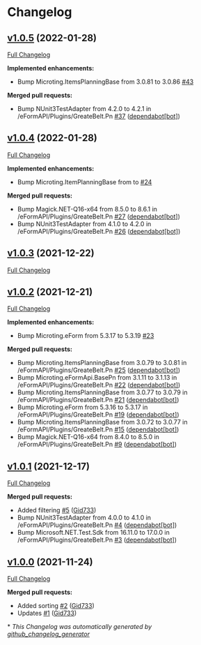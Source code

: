 # Changelog

## [v1.0.5](https://github.com/microting/eform-angular-greate-belt-plugin/tree/v1.0.5) (2022-01-28)

[Full Changelog](https://github.com/microting/eform-angular-greate-belt-plugin/compare/v1.0.4...v1.0.5)

**Implemented enhancements:**

- Bump Microting.ItemsPlanningBase from 3.0.81 to 3.0.86 [\#43](https://github.com/microting/eform-angular-greate-belt-plugin/issues/43)

**Merged pull requests:**

- Bump NUnit3TestAdapter from 4.2.0 to 4.2.1 in /eFormAPI/Plugins/GreateBelt.Pn [\#37](https://github.com/microting/eform-angular-greate-belt-plugin/pull/37) ([dependabot[bot]](https://github.com/apps/dependabot))

## [v1.0.4](https://github.com/microting/eform-angular-greate-belt-plugin/tree/v1.0.4) (2022-01-28)

[Full Changelog](https://github.com/microting/eform-angular-greate-belt-plugin/compare/v1.0.3...v1.0.4)

**Implemented enhancements:**

- Bump Microting.ItemPlanningBase from  to  [\#24](https://github.com/microting/eform-angular-greate-belt-plugin/issues/24)

**Merged pull requests:**

- Bump Magick.NET-Q16-x64 from 8.5.0 to 8.6.1 in /eFormAPI/Plugins/GreateBelt.Pn [\#27](https://github.com/microting/eform-angular-greate-belt-plugin/pull/27) ([dependabot[bot]](https://github.com/apps/dependabot))
- Bump NUnit3TestAdapter from 4.1.0 to 4.2.0 in /eFormAPI/Plugins/GreateBelt.Pn [\#26](https://github.com/microting/eform-angular-greate-belt-plugin/pull/26) ([dependabot[bot]](https://github.com/apps/dependabot))

## [v1.0.3](https://github.com/microting/eform-angular-greate-belt-plugin/tree/v1.0.3) (2021-12-22)

[Full Changelog](https://github.com/microting/eform-angular-greate-belt-plugin/compare/v1.0.2...v1.0.3)

## [v1.0.2](https://github.com/microting/eform-angular-greate-belt-plugin/tree/v1.0.2) (2021-12-21)

[Full Changelog](https://github.com/microting/eform-angular-greate-belt-plugin/compare/v1.0.1...v1.0.2)

**Implemented enhancements:**

- Bump Microting.eForm from 5.3.17 to 5.3.19 [\#23](https://github.com/microting/eform-angular-greate-belt-plugin/issues/23)

**Merged pull requests:**

- Bump Microting.ItemsPlanningBase from 3.0.79 to 3.0.81 in /eFormAPI/Plugins/GreateBelt.Pn [\#25](https://github.com/microting/eform-angular-greate-belt-plugin/pull/25) ([dependabot[bot]](https://github.com/apps/dependabot))
- Bump Microting.eFormApi.BasePn from 3.1.11 to 3.1.13 in /eFormAPI/Plugins/GreateBelt.Pn [\#22](https://github.com/microting/eform-angular-greate-belt-plugin/pull/22) ([dependabot[bot]](https://github.com/apps/dependabot))
- Bump Microting.ItemsPlanningBase from 3.0.77 to 3.0.79 in /eFormAPI/Plugins/GreateBelt.Pn [\#21](https://github.com/microting/eform-angular-greate-belt-plugin/pull/21) ([dependabot[bot]](https://github.com/apps/dependabot))
- Bump Microting.eForm from 5.3.16 to 5.3.17 in /eFormAPI/Plugins/GreateBelt.Pn [\#19](https://github.com/microting/eform-angular-greate-belt-plugin/pull/19) ([dependabot[bot]](https://github.com/apps/dependabot))
- Bump Microting.ItemsPlanningBase from 3.0.72 to 3.0.77 in /eFormAPI/Plugins/GreateBelt.Pn [\#15](https://github.com/microting/eform-angular-greate-belt-plugin/pull/15) ([dependabot[bot]](https://github.com/apps/dependabot))
- Bump Magick.NET-Q16-x64 from 8.4.0 to 8.5.0 in /eFormAPI/Plugins/GreateBelt.Pn [\#9](https://github.com/microting/eform-angular-greate-belt-plugin/pull/9) ([dependabot[bot]](https://github.com/apps/dependabot))

## [v1.0.1](https://github.com/microting/eform-angular-greate-belt-plugin/tree/v1.0.1) (2021-12-17)

[Full Changelog](https://github.com/microting/eform-angular-greate-belt-plugin/compare/v1.0.0...v1.0.1)

**Merged pull requests:**

- Added filtering [\#5](https://github.com/microting/eform-angular-greate-belt-plugin/pull/5) ([Gid733](https://github.com/Gid733))
- Bump NUnit3TestAdapter from 4.0.0 to 4.1.0 in /eFormAPI/Plugins/GreateBelt.Pn [\#4](https://github.com/microting/eform-angular-greate-belt-plugin/pull/4) ([dependabot[bot]](https://github.com/apps/dependabot))
- Bump Microsoft.NET.Test.Sdk from 16.11.0 to 17.0.0 in /eFormAPI/Plugins/GreateBelt.Pn [\#3](https://github.com/microting/eform-angular-greate-belt-plugin/pull/3) ([dependabot[bot]](https://github.com/apps/dependabot))

## [v1.0.0](https://github.com/microting/eform-angular-greate-belt-plugin/tree/v1.0.0) (2021-11-24)

[Full Changelog](https://github.com/microting/eform-angular-greate-belt-plugin/compare/1441f0697ac338a62586766c7772604a42c1cc93...v1.0.0)

**Merged pull requests:**

- Added sorting [\#2](https://github.com/microting/eform-angular-greate-belt-plugin/pull/2) ([Gid733](https://github.com/Gid733))
- Updates [\#1](https://github.com/microting/eform-angular-greate-belt-plugin/pull/1) ([Gid733](https://github.com/Gid733))



\* *This Changelog was automatically generated by [github_changelog_generator](https://github.com/github-changelog-generator/github-changelog-generator)*
